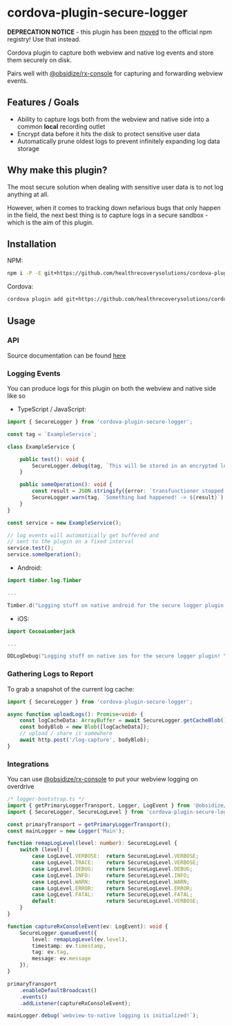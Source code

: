 # cordova-plugin-secure-logger

**DEPRECATION NOTICE** - this plugin has been [moved](https://www.npmjs.com/package/cordova-plugin-secure-logger) to the official npm registry! Use that instead.

Cordova plugin to capture both webview and native log events and store them securely on disk.

Pairs well with [@obsidize/rx-console](https://www.npmjs.com/package/@obsidize/rx-console)
for capturing and forwarding webview events.

## Features / Goals

- Ability to capture logs both from the webview and native side into a common **local** recording outlet
- Encrypt data before it hits the disk to protect sensitive user data
- Automatically prune oldest logs to prevent infinitely expanding log data storage

## Why make this plugin?

The most secure solution when dealing with sensitive user data is to not log anything at all.

However, when it comes to tracking down nefarious bugs that only happen in the field, the next
best thing is to capture logs in a secure sandbox - which is the aim of this plugin.

## Installation

NPM:

```bash
npm i -P -E git+https://github.com/healthrecoverysolutions/cordova-plugin-secure-logger.git#1.1.1
```

Cordova:

```bash
cordova plugin add git+https://github.com/healthrecoverysolutions/cordova-plugin-secure-logger.git#1.1.1
```

## Usage

### API

Source documentation can be found [here](https://healthrecoverysolutions.github.io/cordova-plugin-secure-logger/)

### Logging Events

You can produce logs for this plugin on both the webview and native side like so

- TypeScript / JavaScript:

```typescript
import { SecureLogger } from 'cordova-plugin-secure-logger';

const tag = `ExampleService`;

class ExampleService {

    public test(): void {
        SecureLogger.debug(tag, `This will be stored in an encrypted log file`);
    }

    public someOperation(): void {
        const result = JSON.stringify({error: `transfunctioner stopped combobulating`});
        SecureLogger.warn(tag, `Something bad happened! -> ${result}`);
    }
}

const service = new ExampleService();

// log events will automatically get buffered and 
// sent to the plugin on a fixed interval
service.test();
service.someOperation();
```

- Android:

```kotlin
import timber.log.Timber

...

Timber.d("Logging stuff on native android for the secure logger plugin! Yay native logs!")
```

- iOS:

```swift
import CocoaLumberjack

...

DDLogDebug("Logging stuff on native ios for the secure logger plugin! Yay native logs!")
```

### Gathering Logs to Report

To grab a snapshot of the current log cache:

```typescript
import { SecureLogger } from 'cordova-plugin-secure-logger';

async function uploadLogs(): Promise<void> {
    const logCacheData: ArrayBuffer = await SecureLogger.getCacheBlob();
    const bodyBlob = new Blob([logCacheData]);
    // upload / share it somewhere
    await http.post('/log-capture', bodyBlob);
}
```

### Integrations

You can use [@obsidize/rx-console](https://www.npmjs.com/package/@obsidize/rx-console) to put your webview logging on overdrive

```typescript
/* logger-bootstrap.ts */
import { getPrimaryLoggerTransport, Logger, LogEvent } from '@obsidize/rx-console';
import { SecureLogger, SecureLogLevel } from 'cordova-plugin-secure-logger';

const primaryTransport = getPrimaryLoggerTransport();
const mainLogger = new Logger('Main');

function remapLogLevel(level: number): SecureLogLevel {
    switch (level) {
        case LogLevel.VERBOSE:  return SecureLogLevel.VERBOSE;
        case LogLevel.TRACE:    return SecureLogLevel.VERBOSE;
        case LogLevel.DEBUG:    return SecureLogLevel.DEBUG;
        case LogLevel.INFO:     return SecureLogLevel.INFO;
        case LogLevel.WARN:     return SecureLogLevel.WARN;
        case LogLevel.ERROR:    return SecureLogLevel.ERROR;
        case LogLevel.FATAL:    return SecureLogLevel.FATAL;
        default:                return SecureLogLevel.VERBOSE;
    }
}

function captureRxConsoleEvent(ev: LogEvent): void {
    SecureLogger.queueEvent({
        level: remapLogLevel(ev.level),
        timestamp: ev.timestamp,
        tag: ev.tag,
        message: ev.message
    });
}

primaryTransport
    .enableDefaultBroadcast()
    .events()
    .addListener(captureRxConsoleEvent);

mainLogger.debug(`webview-to-native logging is initialized!`);
```